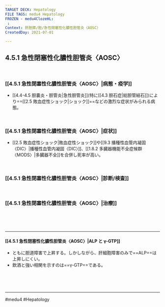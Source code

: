 ```yaml
---
TARGET DECK: Hepatology
FILE TAGS: medu4 Hepatology
FROZEN - medu4ClozeHL:
 : 
Context: 肝胆膵/胆/急性閉塞性化膿性胆管炎〈AOSC〉
CreatedDay: 2021-07-01

---
```


## 4.5.1 急性閉塞性化膿性胆管炎〈AOSC〉

<br>

### [[4.5.1 急性閉塞性化膿性胆管炎〈AOSC〉|病態・疫学]]
* [[4.4-4.5 胆嚢炎・胆管炎|急性胆管炎]](特に[[4.3 胆石症|総胆管結石]])により==[[2.5 敗血症性ショック|ショック]]==などの激烈な症状がみられる病態。
<!--ID: 1655774209812-->


<br>

### [[4.5.1 急性閉塞性化膿性胆管炎〈AOSC〉|症状]]
* [[2.5 敗血症性ショック|敗血症性ショック]]や[[9.3 播種性血管内凝固〈DIC〉|播種性血管内凝固〈DIC〉]]、[[1.8.2 多臓器機能不全症候群〈MODS〉|多臓器不全]]を合併し死率が高い。

<br>

### [[4.5.1 急性閉塞性化膿性胆管炎〈AOSC〉|診断/検査]]


<br>

### [[4.5.1 急性閉塞性化膿性胆管炎〈AOSC〉|治療]]


<br><br><br>

---



#### [[4.5.1 急性閉塞性化膿性胆管炎〈AOSC〉|ALP と γ-GTP]]
* ともに胆道障害で上昇する。しかしながら、肝細胞障害のみで==ALP==は上昇しにくい。
* 飲酒と強い相関を示すのは==γ-GTP==である。
<!--ID: 1625819548519-->



<br><br><br>

---
#medu4 #Hepatology  
